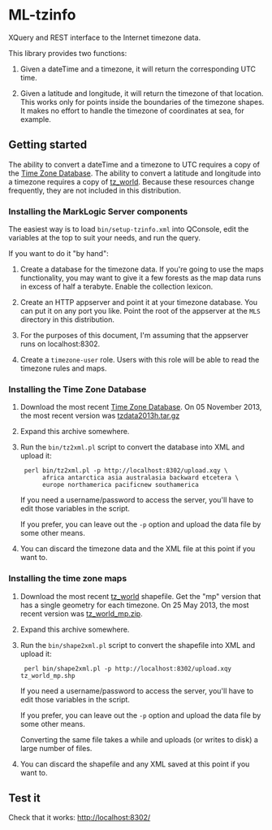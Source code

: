 # ML-tzinfo

XQuery and REST interface to the Internet timezone data.

This library provides two functions:

1. Given a dateTime and a timezone, it will return the corresponding UTC time.

1. Given a latitude and longitude, it will return the timezone of that location.
   This works only for points inside the boundaries of the timezone shapes.
   It makes no effort to handle the timezone of coordinates at sea, for example.

## Getting started

The ability to convert a dateTime and a timezone to UTC requires a copy of the
[Time Zone Database](http://www.iana.org/time-zones). The ability to convert a
latitude and longitude into a timezone requires a copy of
[tz_world](http://efele.net/maps/tz/world/). Because these resources change frequently,
they are not included in this distribution.

### Installing the MarkLogic Server components

The easiest way is to load `bin/setup-tzinfo.xml` into QConsole, edit the variables
at the top to suit your needs, and run the query.

If you want to do it "by hand":

1. Create a database for the timezone data. If you're going to use the
   maps functionality, you may want to give it a few forests as the
   map data runs in excess of half a terabyte. Enable the collection
   lexicon.

2. Create an HTTP appserver and point it at your timezone database.
   You can put it on any port you like. Point the root of the
   appserver at the `MLS` directory in this distribution.

3. For the purposes of this document, I'm assuming that the appserver
   runs on localhost:8302.

4. Create a `timezone-user` role. Users with this role will be able to
   read the timezone rules and maps.

### Installing the Time Zone Database

1. Download the most recent [Time Zone Database](http://www.iana.org/time-zones).
   On 05 November 2013, the most recent version was
   [tzdata2013h.tar.gz](http://www.iana.org/time-zones/repository/releases/tzdata2013h.tar.gz)

2. Expand this archive somewhere.

3. Run the `bin/tz2xml.pl` script to convert the database into XML and upload it:

        perl bin/tz2xml.pl -p http://localhost:8302/upload.xqy \
             africa antarctica asia australasia backward etcetera \
             europe northamerica pacificnew southamerica

   If you need a username/password to access the server, you'll have to edit those
   variables in the script.

   If you prefer, you can leave out the `-p` option and upload the data
   file by some other means.

4. You can discard the timezone data and the XML file at this point if you want to.

### Installing the time zone maps

1. Download the most recent [tz\_world](http://efele.net/maps/tz/world/) shapefile.
   Get the "mp" version that has a single geometry for each timezone.
   On 25 May 2013, the most recent version was
   [tz\_world\_mp.zip](http://efele.net/maps/tz/world/tz_world_mp.zip).

2. Expand this archive somewhere.

3. Run the `bin/shape2xml.pl` script to convert the shapefile into XML and upload it:

        perl bin/shape2xml.pl -p http://localhost:8302/upload.xqy tz_world_mp.shp

   If you need a username/password to access the server, you'll have
   to edit those variables in the script.

   If you prefer, you can leave out the `-p` option and upload the data
   file by some other means.

   Converting the same file takes a while and uploads (or writes to disk) a large
   number of files.

4. You can discard the shapefile and any XML saved at this point if you want to.

## Test it

Check that it works: [http://localhost:8302/](http://localhost:8302/)
